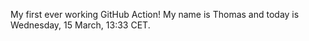 My first ever working GitHub Action!
My name is Thomas and today is Wednesday, 15 March, 13:33 CET. 
